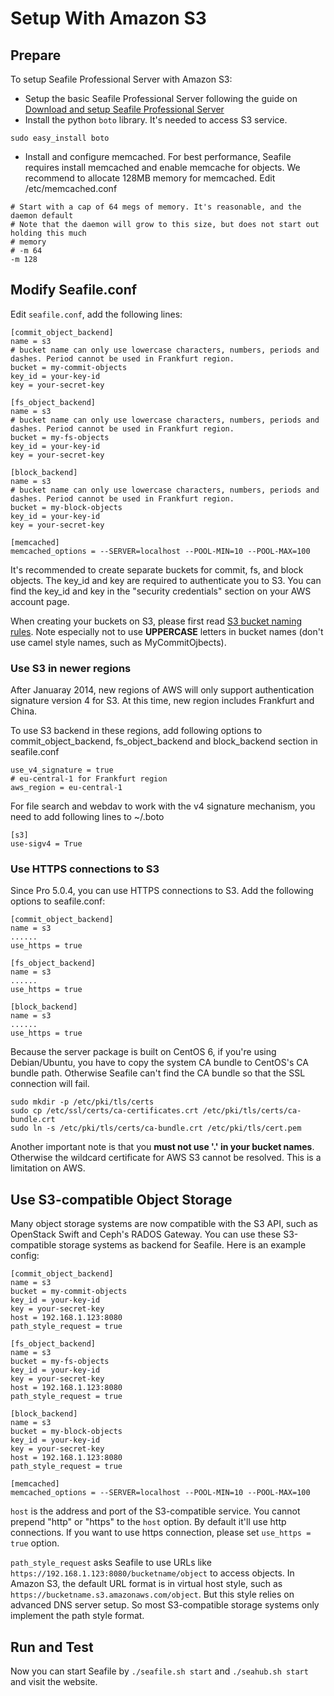 # Setup With Amazon S3

## Prepare

To setup Seafile Professional Server with Amazon S3:

- Setup the basic Seafile Professional Server following the guide on [Download and setup Seafile Professional Server](download_and_setup_seafile_professional_server.md)
- Install the python `boto` library. It's needed to access S3 service.
```
sudo easy_install boto
```
- Install and configure memcached. For best performance, Seafile requires install memcached and enable memcache for objects. We recommend to allocate 128MB memory for memcached. Edit /etc/memcached.conf

```
# Start with a cap of 64 megs of memory. It's reasonable, and the daemon default
# Note that the daemon will grow to this size, but does not start out holding this much
# memory
# -m 64
-m 128
```

## Modify Seafile.conf

Edit `seafile.conf`, add the following lines:

```
[commit_object_backend]
name = s3
# bucket name can only use lowercase characters, numbers, periods and dashes. Period cannot be used in Frankfurt region.
bucket = my-commit-objects
key_id = your-key-id
key = your-secret-key

[fs_object_backend]
name = s3
# bucket name can only use lowercase characters, numbers, periods and dashes. Period cannot be used in Frankfurt region.
bucket = my-fs-objects
key_id = your-key-id
key = your-secret-key

[block_backend]
name = s3
# bucket name can only use lowercase characters, numbers, periods and dashes. Period cannot be used in Frankfurt region.
bucket = my-block-objects
key_id = your-key-id
key = your-secret-key

[memcached]
memcached_options = --SERVER=localhost --POOL-MIN=10 --POOL-MAX=100
```

It's recommended to create separate buckets for commit, fs, and block objects.
The key_id and key are required to authenticate you to S3. You can find the key_id and key in the "security credentials" section on your AWS account page.

When creating your buckets on S3, please first read [S3 bucket naming rules][1]. Note especially not to use **UPPERCASE** letters in bucket names (don't use camel style names, such as MyCommitOjbects).

### Use S3 in newer regions

After Januaray 2014, new regions of AWS will only support authentication signature version 4 for S3. At this time, new region includes Frankfurt and China.

To use S3 backend in these regions, add following options to commit_object_backend, fs_object_backend and block_backend section in seafile.conf

```
use_v4_signature = true
# eu-central-1 for Frankfurt region
aws_region = eu-central-1
```

For file search and webdav to work with the v4 signature mechanism, you need to add following lines to ~/.boto

```
[s3]
use-sigv4 = True
```

### Use HTTPS connections to S3

Since Pro 5.0.4, you can use HTTPS connections to S3. Add the following options to seafile.conf:

```
[commit_object_backend]
name = s3
......
use_https = true

[fs_object_backend]
name = s3
......
use_https = true

[block_backend]
name = s3
......
use_https = true
```

Because the server package is built on CentOS 6, if you're using Debian/Ubuntu, you have to copy the system CA bundle to CentOS's CA bundle path. Otherwise Seafile can't find the CA bundle so that the SSL connection will fail.

```
sudo mkdir -p /etc/pki/tls/certs
sudo cp /etc/ssl/certs/ca-certificates.crt /etc/pki/tls/certs/ca-bundle.crt
sudo ln -s /etc/pki/tls/certs/ca-bundle.crt /etc/pki/tls/cert.pem
```

Another important note is that you **must not use '.' in your bucket names**. Otherwise the wildcard certificate for AWS S3 cannot be resolved. This is a limitation on AWS.

## Use S3-compatible Object Storage

Many object storage systems are now compatible with the S3 API, such as OpenStack Swift and Ceph's RADOS Gateway. You can use these S3-compatible storage systems as backend for Seafile. Here is an example config:

```
[commit_object_backend]
name = s3
bucket = my-commit-objects
key_id = your-key-id
key = your-secret-key
host = 192.168.1.123:8080
path_style_request = true

[fs_object_backend]
name = s3
bucket = my-fs-objects
key_id = your-key-id
key = your-secret-key
host = 192.168.1.123:8080
path_style_request = true

[block_backend]
name = s3
bucket = my-block-objects
key_id = your-key-id
key = your-secret-key
host = 192.168.1.123:8080
path_style_request = true

[memcached]
memcached_options = --SERVER=localhost --POOL-MIN=10 --POOL-MAX=100
```

`host` is the address and port of the S3-compatible service. You cannot prepend "http" or "https" to the `host` option. By default it'll use http connections. If you want to use https connection, please set `use_https = true` option.

`path_style_request` asks Seafile to use URLs like `https://192.168.1.123:8080/bucketname/object` to access objects. In Amazon S3, the default URL format is in virtual host style, such as `https://bucketname.s3.amazonaws.com/object`. But this style relies on advanced DNS server setup. So most S3-compatible storage systems only implement the path style format.

## Run and Test ##

Now you can start Seafile by `./seafile.sh start` and `./seahub.sh start` and visit the website.

  [1]: http://docs.aws.amazon.com/AmazonS3/latest/dev/BucketRestrictions.html "the bucket naming rules"
